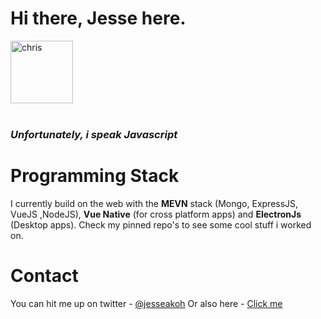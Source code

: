 
 # Hi there, Jesse here.
<img style="width:100px" alt="chris" src="https://akohjesse.com/images/undraw_sculpting_1c9p.svg">
 <br><br>
 
 ### <i>Unfortunately, i speak Javascript</i>
 
 # Programming Stack
 I currently build on the web with the <b>MEVN</b> stack (Mongo, ExpressJS, VueJS ,NodeJS), <b>Vue Native</b> (for cross platform apps) and <b>ElectronJs</b> (Desktop apps). Check my pinned repo's to see some cool stuff i worked on. 
 
 # Contact
 You can hit me up on twitter - [@jesseakoh](https://twitter.com/jesseakoh)
 Or also here - [Click me](https://akohjesse.com/contact)
 
 





